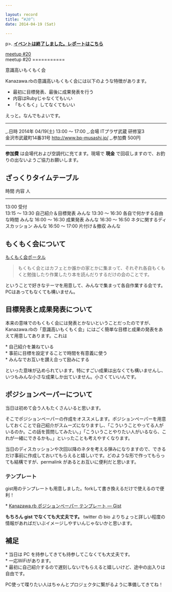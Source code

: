 ```yaml
---

layout: record
title: “#20”\
date: 2014-04-19 (Sat)

---
```


p\>.
<a href="./report.html"><strong>イベントは終了しました。レポートはこちら</strong></a>

<div class="doorkeeper-widget">
<a class="doorkeeper-registration-widget" href="http://kzrb.doorkeeper.jp/events/9883">meetup
#20</a><script src="http://widgets.doorkeeper.jp/w/widget.js"></script>

</div>
meetup #20
===========

意識高いもくもく会

Kanazawa.rbの意識高いもくもく会には以下のような特徴があります。

-   最初に目標発表、最後に成果発表を行う
-   内容はRubyじゃなくてもいい
-   「もくもく」してなくてもいい

えっと。なんでもよいです。

  ----------- -------------------------------------------
  \_.日時     2014年 04/19(土) 13:00 〜 17:00
  \_.会場     ITプラザ武蔵 研修室3<br>金沢市武蔵町14番31号 <a href="http://www.bp-musashi.jp/">http://www.bp-musashi.jp/</a>
  \_.参加費   500円
  ----------- -------------------------------------------

**参加費** は会場代および空調代に充てます。現場で **現金**
で回収しますので、お釣りの出ないようご協力お願いします。

ざっくりタイムテーブル
----------------------

  時間             内容                           人
  ---------------- ------------------------------ --------
  13:00            受付                           
  13:15 〜 13:30   自己紹介＆目標発表             みんな
  13:30 〜 16:30   各自で何かする自由な時間       みんな
  16:00 〜 16:30   成果発表                       みんな
  16:30 〜 16:50   ネタに関するディスカッション   みんな
  16:50 〜 17:00   片付け＆撤収                   みんな

もくもく会について
------------------

[もくもく会ポータル](http://mokumokukai.tumblr.com/)

> もくもく会とはカフェとか誰かの家とかに集まって、それぞれ各自もくもくと勉強したり作業したり本を読んだりするだけの会のことです。

ということで好きなテーマを用意して、みんなで集まって各自作業する会です。PCはあってもなくても構いません。

目標発表と成果発表について
--------------------------

本来の意味でのもくもく会には発表とかないということだったのですが、Kanazawa.rbの「意識高いもくもく会」にはごく簡単な目標と成果の発表をあえて用意してあります。これは

\* 自己紹介を兼ねている\
 \* 事前に目標を設定することで時間を有意義に使う\
 \* みんなでお互いを讃え合って励みにする

といった意味が込められています。特にすごい成果は出なくても構いませんし、いつもみんな小さな成果しか出ていません。小さくていいんです。

ポジションペーパーについて
--------------------------

当日は初めて会う人もたくさんいると思います。

そこでポジションペーパーの作成をオススメします。ポジションペーパーを用意しておくことで自己紹介がスムーズになりますし、「こういうことやってる人がいるのか。この話を質問してみたい。」「こういうことやりたい人がいるなら、これが一緒にできるかも。」といったことも考えやすくなります。

当日のディスカッションや次回以降のネタを考える弾みになりますので、できるだけ事前に作成しておいてもらえると嬉しいです。どのような形で作ってもらっても結構ですが、permalink
があるとお互いに便利だと思います。

### テンプレート

gist用のテンプレートも用意しました。forkして書き換えるだけで使えるので便利！

\* [Kanazawa.rb ポジションペーパー テンプレート —
Gist](https://gist.github.com/5a523ec3180002229a32)

**もちろん gist でなくても大丈夫です。** twitter の bio
よりちょっと詳しい程度の情報があればだいぶイメージしやすいんじゃないかと思います。

補足
----

\* 当日は PC を持参してきても持参してこなくても大丈夫です。\
 \* 一応WiFiがあります。\
 \*
最初に自己紹介するので遅刻しないでもらえると嬉しいけど、途中の出入りは自由です。

PC使って喋りたい人はちゃんとプロジェクタに繋がるように準備してきてね！
